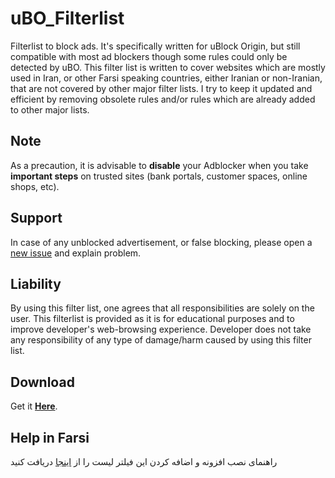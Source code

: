 # uBO_Filterlist
Filterlist to block ads. It's specifically written for uBlock Origin, but still compatible with most ad blockers though some rules could only be detected by uBO. This filter list is written to cover websites which are mostly used in Iran, or other Farsi speaking countries, either Iranian or non-Iranian, that are not covered by other major filter lists. I try to keep it updated and efficient by removing obsolete rules and/or rules which are already added to other major lists.

## Note 
As a precaution, it is advisable to **disable** your Adblocker when you take **important steps** on trusted sites (bank portals, customer spaces, online shops, etc).

## Support 
In case of any unblocked advertisement, or false blocking, please open a [new issue](https://github.com/nimasaj/uBO_Filterlist/issues/new) and explain problem. 

## Liability
By using this filter list, one agrees that all responsibilities are solely on the user. This filterlist is provided as it is for educational purposes and to improve developer's web-browsing experience. Developer does not take any responsibility of any type of damage/harm caused by using this filter list.  

## Download
Get it [**Here**](https://raw.githubusercontent.com/nimasaj/uBO_Filterlist/master/BLF.txt).


## Help in Farsi
راهنمای نصب افزونه و اضافه کردن این فیلتر لیست را از [اینجا](http://mynext.pro/uBO_installation_help_Farsi.pdf) دریافت کنید
